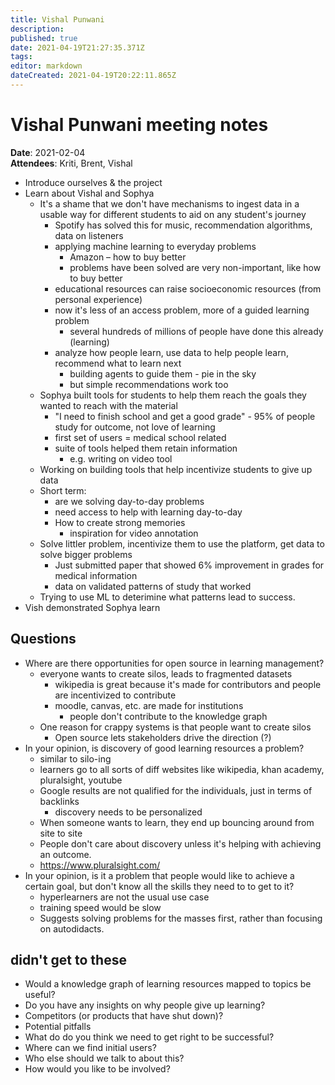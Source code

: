 ```yaml
---
title: Vishal Punwani
description: 
published: true
date: 2021-04-19T21:27:35.371Z
tags: 
editor: markdown
dateCreated: 2021-04-19T20:22:11.865Z
---
```


# Vishal Punwani meeting notes

**Date**: 2021-02-04  
**Attendees**: Kriti, Brent, Vishal

- Introduce ourselves & the project
- Learn about Vishal and Sophya
    - It's a shame that we don't have mechanisms to ingest data in a usable way for different students to aid on any student's journey
        - Spotify has solved this for music, recommendation algorithms, data on listeners
        - applying machine learning to everyday problems
            - Amazon – how to buy better
            - problems have been solved are very non-important, like how to buy better
        - educational resources can raise socioeconomic resources (from personal experience)
        - now it's less of an access problem, more of a guided learning problem
            - several hundreds of millions of people have done this already (learning)
        - analyze how people learn, use data to help people learn, recommend what to learn next
            - building agents to guide them - pie in the sky
            - but simple recommendations work too
    - Sophya built tools for students to help them reach the goals they wanted to reach with the material
        - "I need to finish school and get a good grade" - 95% of people study for outcome, not love of learning
        - first set of users = medical school related
        - suite of tools helped them retain information
            - e.g. writing on video tool
    - Working on building tools that help incentivize students to give up data
    - Short term:
        - are we solving day-to-day problems
        - need access to help with learning day-to-day
        - How to create strong memories
            - inspiration for video annotation
    - Solve littler problem, incentivize them to use the platform, get data to solve bigger problems
        - Just submitted paper that showed 6% improvement in grades for medical information
        - data on validated patterns of study that worked
    - Trying to use ML to deterimine what patterns lead to success.
- Vish demonstrated Sophya learn

## Questions
- Where are there opportunities for open source in learning management?
    - everyone wants to create silos, leads to fragmented datasets
        - wikipedia is great because it's made for contributors and people are incentivized to contribute
        - moodle, canvas, etc. are made for institutions
            - people don't contribute to the knowledge graph
    - One reason for crappy systems is that people want to create silos
        - Open source lets stakeholders drive the direction (?)
- In your opinion, is discovery of good learning resources a problem?
    - similar to silo-ing
    - learners go to all sorts of diff websites like wikipedia, khan academy, pluralsight, youtube
    - Google results are not qualified for the individuals, just in terms of backlinks
        - discovery needs to be personalized
    - When someone wants to learn, they end up bouncing around from site to site
    - People don't care about discovery unless it's helping with achieving an outcome.
    -    https://www.pluralsight.com/
- In your opinion, is it a problem that people would like to achieve a certain goal, but don't know all the skills they need to to get to it?
    - hyperlearners are not the usual use case
    - training speed would be slow
    - Suggests solving problems for the masses first, rather than focusing on autodidacts.

## didn't get to these
- Would a knowledge graph of learning resources mapped to topics be useful?
- Do you have any insights on why people give up learning?
- Competitors (or products that have shut down)?
- Potential pitfalls
- What do do you think we need to get right to be successful?
- Where can we find initial users?
- Who else should we talk to about this?
- How would you like to be involved?
